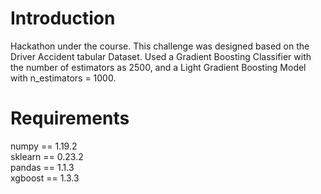 # Introduction

Hackathon under the course. This challenge was designed based on the Driver Accident tabular Dataset. Used a Gradient Boosting Classifier 
with the number of estimators as 2500, and a Light Gradient Boosting Model with n_estimators = 1000.

# Requirements

numpy == 1.19.2   
sklearn == 0.23.2   
pandas == 1.1.3   
xgboost == 1.3.3
